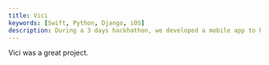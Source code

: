 ```yaml
---
title: Vici
keywords: [Swift, Python, Django, iOS]
description: During a 3 days hackhathon, we developed a mobile app to help local stores gain visibility. 
---
```


Vici was a great project. 
